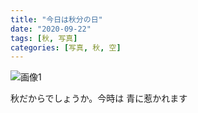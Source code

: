 ```yaml
---
title: "今日は秋分の日"
date: "2020-09-22"
tags: [秋, 写真]
categories: [写真, 秋, 空]
---
```


![画像1](https://assets.st-note.com/img/1600740849964-MHg7PQYKAa.jpg)

秋だからでしょうか。今時は 青に惹かれます
